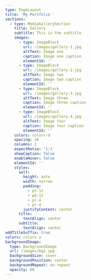 ```yaml
---
type: PageLayout
title: 'My Portfolio '
sections:
  - type: MediaGallerySection
    title: Gallery
    subtitle: This is the subtitle
    images:
      - type: ImageBlock
        url: /images/gallery-1.jpg
        altText: Image one
        caption: Image one caption
        elementId: ''
      - type: ImageBlock
        url: /images/gallery-2.jpg
        altText: Image two
        caption: Image two caption
        elementId: ''
      - type: ImageBlock
        url: /images/gallery-3.jpg
        altText: Image three
        caption: Image three caption
        elementId: ''
      - type: ImageBlock
        url: /images/gallery-4.jpg
        altText: Image four
        caption: Image four caption
        elementId: ''
    colors: colors-d
    spacing: 16
    columns: 2
    aspectRatio: '1:1'
    showCaption: false
    enableHover: false
    elementId: ''
    styles:
      self:
        height: auto
        width: narrow
        padding:
          - pt-12
          - pb-12
          - pl-4
          - pr-4
        justifyContent: center
      title:
        textAlign: center
      subtitle:
        textAlign: center
addTitleSuffix: true
colors: colors-a
backgroundImage:
  type: BackgroundImage
  url: /images/bg2.jpg
  backgroundSize: cover
  backgroundPosition: center
  backgroundRepeat: no-repeat
  opacity: 80
---
```

